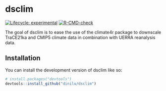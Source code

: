 
# dsclim

<!-- badges: start -->
[![Lifecycle: experimental](https://img.shields.io/badge/lifecycle-experimental-orange.svg)](https://lifecycle.r-lib.org/articles/stages.html#experimental)
[![R-CMD-check](https://github.com/dinilu/dsclim/actions/workflows/R-CMD-check.yaml/badge.svg)](https://github.com/dinilu/dsclim/actions/workflows/R-CMD-check.yaml)
<!-- badges: end -->

The goal of dsclim is to ease the use of the climate4r package to downscale TraCE21ka and CMIP5 climate data in combination with UERRA reanalysis data.

## Installation

You can install the development version of dsclim like so:

``` r
# install.packages("devtools")
devtools::install_github("dinilu/dsclim")
```
